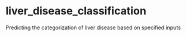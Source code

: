 # liver_disease_classification
Predicting the categorization of liver disease based on specified inputs
